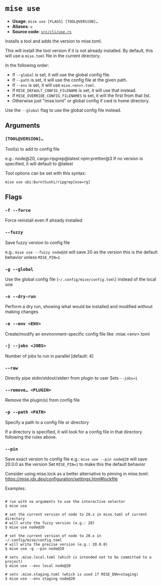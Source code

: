 # `mise use`

- **Usage**: `mise use [FLAGS] [TOOL@VERSION]…`
- **Aliases**: `u`
- **Source code**: [`src/cli/use.rs`](https://github.com/jdx/mise/blob/main/src/cli/use.rs)

Installs a tool and adds the version to mise.toml.

This will install the tool version if it is not already installed.
By default, this will use a `mise.toml` file in the current directory.

In the following order:
- If `--global` is set, it will use the global config file.
- If `--path` is set, it will use the config file at the given path.
- If `--env` is set, it will use `mise.<env>.toml`.
- If `MISE_DEFAULT_CONFIG_FILENAME` is set, it will use that instead.
- If `MISE_OVERRIDE_CONFIG_FILENAMES` is set, it will the first from that list.
- Otherwise just "mise.toml" or global config if cwd is home directory.

Use the `--global` flag to use the global config file instead.

## Arguments

### `[TOOL@VERSION]…`

Tool(s) to add to config file

e.g.: node@20, cargo:ripgrep@latest npm:prettier@3
If no version is specified, it will default to @latest

Tool options can be set with this syntax:

```
mise use ubi:BurntSushi/ripgrep[exe=rg]
```

## Flags

### `-f --force`

Force reinstall even if already installed

### `--fuzzy`

Save fuzzy version to config file

e.g.: `mise use --fuzzy node@20` will save 20 as the version
this is the default behavior unless `MISE_PIN=1`

### `-g --global`

Use the global config file (`~/.config/mise/config.toml`) instead of the local one

### `-n --dry-run`

Perform a dry run, showing what would be installed and modified without making changes

### `-e --env <ENV>`

Create/modify an environment-specific config file like .mise.&lt;env>.toml

### `-j --jobs <JOBS>`

Number of jobs to run in parallel
[default: 4]

### `--raw`

Directly pipe stdin/stdout/stderr from plugin to user Sets `--jobs=1`

### `--remove… <PLUGIN>`

Remove the plugin(s) from config file

### `-p --path <PATH>`

Specify a path to a config file or directory

If a directory is specified, it will look for a config file in that directory following the rules above.

### `--pin`

Save exact version to config file
e.g.: `mise use --pin node@20` will save 20.0.0 as the version
Set `MISE_PIN=1` to make this the default behavior

Consider using mise.lock as a better alternative to pinning in mise.toml:
<https://mise.jdx.dev/configuration/settings.html#lockfile>

Examples:
```

# run with no arguments to use the interactive selector
$ mise use

# set the current version of node to 20.x in mise.toml of current directory
# will write the fuzzy version (e.g.: 20)
$ mise use node@20

# set the current version of node to 20.x in ~/.config/mise/config.toml
# will write the precise version (e.g.: 20.0.0)
$ mise use -g --pin node@20

# sets .mise.local.toml (which is intended not to be committed to a project)
$ mise use --env local node@20

# sets .mise.staging.toml (which is used if MISE_ENV=staging)
$ mise use --env staging node@20
```
